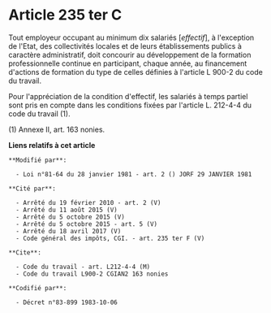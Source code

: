 # Article 235 ter C

Tout employeur occupant au minimum dix salariés [*effectif*], à l'exception de l'Etat, des collectivités locales et de leurs
établissements publics à caractère administratif, doit concourir au développement de la formation professionnelle continue en
participant, chaque année, au financement d'actions de formation du type de celles définies à l'article L 900-2 du code du
travail.

Pour l'appréciation de la condition d'effectif, les salariés à temps partiel sont pris en compte dans les conditions fixées
par l'article L. 212-4-4 du code du travail (1).

(1) Annexe II, art. 163 nonies.

**Liens relatifs à cet article**

	**Modifié par**:

	  - Loi n°81-64 du 28 janvier 1981 - art. 2 () JORF 29 JANVIER 1981

	**Cité par**:

	  - Arrêté du 19 février 2010 - art. 2 (V)
	  - Arrêté du 11 août 2015 (V)
	  - Arrêté du 5 octobre 2015 (V)
	  - Arrêté du 5 octobre 2015 - art. 5 (V)
	  - Arrêté du 18 avril 2017 (V)
	  - Code général des impôts, CGI. - art. 235 ter F (V)

	**Cite**:

	  - Code du travail - art. L212-4-4 (M)
	  - Code du travail L900-2 CGIAN2 163 nonies

	**Codifié par**:

	  - Décret n°83-899 1983-10-06
